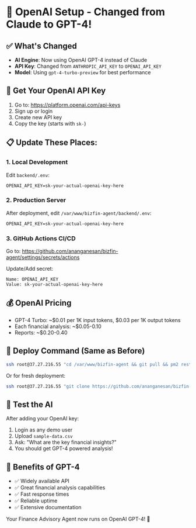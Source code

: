 # 🔄 OpenAI Setup - Changed from Claude to GPT-4!

## ✅ What's Changed
- **AI Engine**: Now using OpenAI GPT-4 instead of Claude
- **API Key**: Changed from `ANTHROPIC_API_KEY` to `OPENAI_API_KEY`
- **Model**: Using `gpt-4-turbo-preview` for best performance

## 🔑 Get Your OpenAI API Key

1. Go to: https://platform.openai.com/api-keys
2. Sign up or login
3. Create new API key
4. Copy the key (starts with `sk-`)

## 📋 Update These Places:

### 1. Local Development
Edit `backend/.env`:
```
OPENAI_API_KEY=sk-your-actual-openai-key-here
```

### 2. Production Server
After deployment, edit `/var/www/bizfin-agent/backend/.env`:
```
OPENAI_API_KEY=sk-your-actual-openai-key-here
```

### 3. GitHub Actions CI/CD
Go to: https://github.com/ananganesan/bizfin-agent/settings/secrets/actions

Update/Add secret:
```
Name: OPENAI_API_KEY
Value: sk-your-actual-openai-key-here
```

## 💰 OpenAI Pricing
- GPT-4 Turbo: ~$0.01 per 1K input tokens, $0.03 per 1K output tokens
- Each financial analysis: ~$0.05-0.10
- Reports: ~$0.20-0.40

## 🚀 Deploy Command (Same as Before)
```bash
ssh root@37.27.216.55 "cd /var/www/bizfin-agent && git pull && pm2 restart bizfin-agent"
```

Or for fresh deployment:
```bash
ssh root@37.27.216.55 "git clone https://github.com/ananganesan/bizfin-agent.git /var/www/bizfin-agent && cd /var/www/bizfin-agent && ./deploy-to-hetzner.sh"
```

## 🧪 Test the AI
After adding your OpenAI key:
1. Login as any demo user
2. Upload `sample-data.csv`
3. Ask: "What are the key financial insights?"
4. You should get GPT-4 powered analysis!

## 🎯 Benefits of GPT-4
- ✅ Widely available API
- ✅ Great financial analysis capabilities
- ✅ Fast response times
- ✅ Reliable uptime
- ✅ Extensive documentation

Your Finance Advisory Agent now runs on OpenAI GPT-4! 🎉